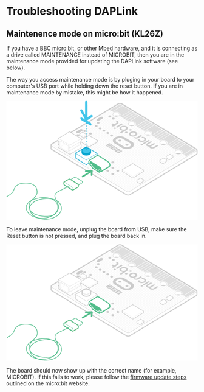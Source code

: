 # Troubleshooting DAPLink

## Maintenence mode on micro:bit (KL26Z)

If you have a BBC micro:bit, or other Mbed hardware, and it is connecting as a drive called MAINTENANCE instead of MICROBIT, then you are in the maintenance mode provided for updating the DAPLink software (see below).

The way you access maintenance mode is by pluging in your board to your computer's USB port while holding down the reset button. If you are in maintenance mode by mistake, this might be how it happened.

![Microbit button press](images/daplink_pressed.0ff1832a4c87.png)

To leave maintenance mode, unplug the board from USB, make sure the Reset button is not pressed, and plug the board back in.

![Microbit unplug](images/daplink_unpressed.9fa419e5fc93.png)

The board should now show up with the correct name (for example, MICROBIT). If this fails to work, please follow the [firmware update steps](https://microbit.org/get-started/user-guide/firmware/) outlined on the micro:bit website.
